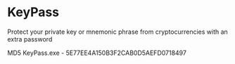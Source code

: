 # KeyPass
Protect your private key or mnemonic phrase from cryptocurrencies with an extra password

MD5 KeyPass.exe - 5E77EE4A150B3F2CAB0D5AEFD0718497
